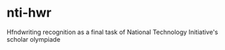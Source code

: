 # nti-hwr
Hfndwriting recognition as a final task of National Technology Initiative's scholar olympiade
